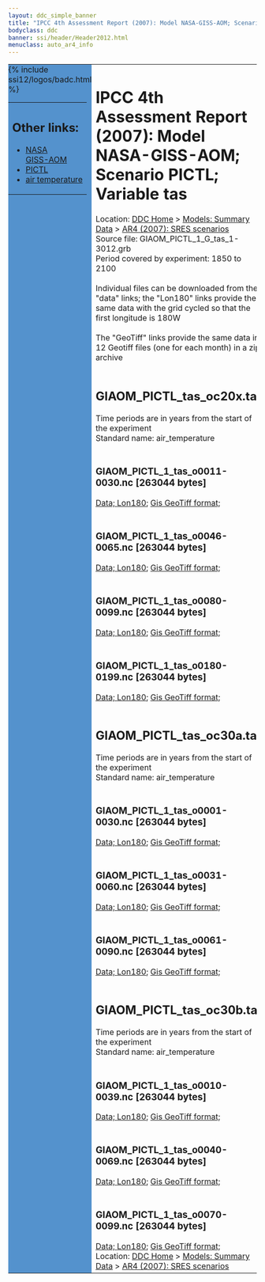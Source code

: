 ```yaml
---
layout: ddc_simple_banner
title: "IPCC 4th Assessment Report (2007): Model NASA-GISS-AOM; Scenario PICTL; Variable tas"
bodyclass: ddc
banner: ssi/header/Header2012.html
menuclass: auto_ar4_info
---
```



<table width="100%" border="0" cellspacing="0" cellpadding="0" style="border-collapse: collapse;">
<tr style="margin:0;padding:0;border:0;">
<td style="margin:0;padding:0;border:0;height:1pt;width:150pt;background:#5492CD;" valign="top" >

<div id="lh-col2" class="auto_ar4_info">
<table class="menumain" bgcolor="#5492CD" cellspacing="0" width="100%" border="0">
<tr><td>
<h2> Other links:</h2>
<ul>
<li><a href="/auto/ar4/model-NASA-GISS-AOM.html">NASA<br/>GISS-AOM</a></li>
<li><a href="/auto/ar4/scenario-PICTL.html">PICTL</a></li>
<li><a href="/auto/ar4/var-air_temperature.html">air temperature</a></li>
</ul>
</td></tr>
{% include ssi12/logos/badc.html %}
</table>
</div>
</td>
<td><h1>IPCC 4th Assessment Report (2007): Model NASA-GISS-AOM; Scenario PICTL; Variable tas</h1>

<!-- Breadcrumb1 -->
<div id="breadcrumb1" align="left">
Location: <a href="/index.html">DDC Home</a> > <a href="/sim/gcm_clim/">Models: Summary Data</a>
> <a href="/sim/gcm_clim/SRES_AR4/index.html">AR4 (2007): SRES scenarios</a>
</div>
<!-- End of Breadcrumb1 -->Source file: GIAOM_PICTL_1_G_tas_1-3012.grb
<br/>
Period covered by experiment: 1850 to 2100<br/>
<br/>Individual files can be downloaded from the "data" links; the "Lon180" links provide the same data
         with the grid cycled so that the first longitude is 180W<br/>
<br/>The "GeoTiff" links provide the same data in 12 Geotiff files (one for each month)
          in a zip archive<br/>
<br/><h2>GIAOM_PICTL_tas_oc20x.tar</h2>
Time periods are in years from the start of the experiment<br/>
Standard name: air_temperature<br>
<br/><h3>GIAOM_PICTL_1_tas_o0011-0030.nc [263044 bytes]</h3>
<a href="http://apps.ipcc-data.org/cgi-bin/downl/ar4_nc/tas/GIAOM_PICTL_1_tas_o0011-0030.nc">Data; </a><a href="http://apps.ipcc-data.org/cgi-bin/downl/ar4_nc/tas/GIAOM_PICTL_1_tas_o0011-0030.cyto180.nc"> Lon180</a>; <a href="/cgi-bin/downl/ar4_tif/tas/GIAOM_PICTL_1_tas_o0011-0030.zip">Gis GeoTiff format; </a><br/>
<br/><h3>GIAOM_PICTL_1_tas_o0046-0065.nc [263044 bytes]</h3>
<a href="http://apps.ipcc-data.org/cgi-bin/downl/ar4_nc/tas/GIAOM_PICTL_1_tas_o0046-0065.nc">Data; </a><a href="http://apps.ipcc-data.org/cgi-bin/downl/ar4_nc/tas/GIAOM_PICTL_1_tas_o0046-0065.cyto180.nc"> Lon180</a>; <a href="/cgi-bin/downl/ar4_tif/tas/GIAOM_PICTL_1_tas_o0046-0065.zip">Gis GeoTiff format; </a><br/>
<br/><h3>GIAOM_PICTL_1_tas_o0080-0099.nc [263044 bytes]</h3>
<a href="http://apps.ipcc-data.org/cgi-bin/downl/ar4_nc/tas/GIAOM_PICTL_1_tas_o0080-0099.nc">Data; </a><a href="http://apps.ipcc-data.org/cgi-bin/downl/ar4_nc/tas/GIAOM_PICTL_1_tas_o0080-0099.cyto180.nc"> Lon180</a>; <a href="/cgi-bin/downl/ar4_tif/tas/GIAOM_PICTL_1_tas_o0080-0099.zip">Gis GeoTiff format; </a><br/>
<br/><h3>GIAOM_PICTL_1_tas_o0180-0199.nc [263044 bytes]</h3>
<a href="http://apps.ipcc-data.org/cgi-bin/downl/ar4_nc/tas/GIAOM_PICTL_1_tas_o0180-0199.nc">Data; </a><a href="http://apps.ipcc-data.org/cgi-bin/downl/ar4_nc/tas/GIAOM_PICTL_1_tas_o0180-0199.cyto180.nc"> Lon180</a>; <a href="/cgi-bin/downl/ar4_tif/tas/GIAOM_PICTL_1_tas_o0180-0199.zip">Gis GeoTiff format; </a><br/>
<br/><h2>GIAOM_PICTL_tas_oc30a.tar</h2>
Time periods are in years from the start of the experiment<br/>
Standard name: air_temperature<br>
<br/><h3>GIAOM_PICTL_1_tas_o0001-0030.nc [263044 bytes]</h3>
<a href="http://apps.ipcc-data.org/cgi-bin/downl/ar4_nc/tas/GIAOM_PICTL_1_tas_o0001-0030.nc">Data; </a><a href="http://apps.ipcc-data.org/cgi-bin/downl/ar4_nc/tas/GIAOM_PICTL_1_tas_o0001-0030.cyto180.nc"> Lon180</a>; <a href="/cgi-bin/downl/ar4_tif/tas/GIAOM_PICTL_1_tas_o0001-0030.zip">Gis GeoTiff format; </a><br/>
<br/><h3>GIAOM_PICTL_1_tas_o0031-0060.nc [263044 bytes]</h3>
<a href="http://apps.ipcc-data.org/cgi-bin/downl/ar4_nc/tas/GIAOM_PICTL_1_tas_o0031-0060.nc">Data; </a><a href="http://apps.ipcc-data.org/cgi-bin/downl/ar4_nc/tas/GIAOM_PICTL_1_tas_o0031-0060.cyto180.nc"> Lon180</a>; <a href="/cgi-bin/downl/ar4_tif/tas/GIAOM_PICTL_1_tas_o0031-0060.zip">Gis GeoTiff format; </a><br/>
<br/><h3>GIAOM_PICTL_1_tas_o0061-0090.nc [263044 bytes]</h3>
<a href="http://apps.ipcc-data.org/cgi-bin/downl/ar4_nc/tas/GIAOM_PICTL_1_tas_o0061-0090.nc">Data; </a><a href="http://apps.ipcc-data.org/cgi-bin/downl/ar4_nc/tas/GIAOM_PICTL_1_tas_o0061-0090.cyto180.nc"> Lon180</a>; <a href="/cgi-bin/downl/ar4_tif/tas/GIAOM_PICTL_1_tas_o0061-0090.zip">Gis GeoTiff format; </a><br/>
<br/><h2>GIAOM_PICTL_tas_oc30b.tar</h2>
Time periods are in years from the start of the experiment<br/>
Standard name: air_temperature<br>
<br/><h3>GIAOM_PICTL_1_tas_o0010-0039.nc [263044 bytes]</h3>
<a href="http://apps.ipcc-data.org/cgi-bin/downl/ar4_nc/tas/GIAOM_PICTL_1_tas_o0010-0039.nc">Data; </a><a href="http://apps.ipcc-data.org/cgi-bin/downl/ar4_nc/tas/GIAOM_PICTL_1_tas_o0010-0039.cyto180.nc"> Lon180</a>; <a href="/cgi-bin/downl/ar4_tif/tas/GIAOM_PICTL_1_tas_o0010-0039.zip">Gis GeoTiff format; </a><br/>
<br/><h3>GIAOM_PICTL_1_tas_o0040-0069.nc [263044 bytes]</h3>
<a href="http://apps.ipcc-data.org/cgi-bin/downl/ar4_nc/tas/GIAOM_PICTL_1_tas_o0040-0069.nc">Data; </a><a href="http://apps.ipcc-data.org/cgi-bin/downl/ar4_nc/tas/GIAOM_PICTL_1_tas_o0040-0069.cyto180.nc"> Lon180</a>; <a href="/cgi-bin/downl/ar4_tif/tas/GIAOM_PICTL_1_tas_o0040-0069.zip">Gis GeoTiff format; </a><br/>
<br/><h3>GIAOM_PICTL_1_tas_o0070-0099.nc [263044 bytes]</h3>
<a href="http://apps.ipcc-data.org/cgi-bin/downl/ar4_nc/tas/GIAOM_PICTL_1_tas_o0070-0099.nc">Data; </a><a href="http://apps.ipcc-data.org/cgi-bin/downl/ar4_nc/tas/GIAOM_PICTL_1_tas_o0070-0099.cyto180.nc"> Lon180</a>; <a href="/cgi-bin/downl/ar4_tif/tas/GIAOM_PICTL_1_tas_o0070-0099.zip">Gis GeoTiff format; </a><br/>
<!-- Breadcrumb2 -->
<div id="breadcrumb2" align="left">
Location: <a href="/index.html">DDC Home</a> > <a href="/sim/gcm_clim/">Models: Summary Data</a>
> <a href="/sim/gcm_clim/SRES_AR4/index.html">AR4 (2007): SRES scenarios</a>
</div>
<!-- End of Breadcrumb2 --></td></tr></table>
